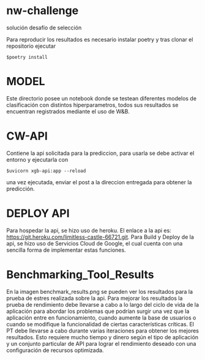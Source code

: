 # nw-challenge
solución desafío de selección

Para reproducir los resultados es necesario instalar poetry y tras clonar el repositorio ejecutar 
```
$poetry install
```
# MODEL
Este directorio posee un notebook donde se testean diferentes modelos de clasificación con distintos hiperparametros,
todos sus resultados se encuentran registrados mediante el uso de W&B.

# CW-API 
Contiene la api solicitada para la prediccion, para usarla se debe activar el entorno y ejecutarla con
```
$uvicorn xgb-api:app --reload 
```
una vez ejecutada, enviar el post a la direccion entregada para obtener la predicción.


# DEPLOY API
Para hospedar la api, se hizo uso de heroku. El enlace a la api es: https://git.heroku.com/limitless-castle-66721.git.
Para Build y Deploy de la api, se hizo uso de Servicios Cloud de Google, el cual cuenta con una sencilla forma de implementar
estas funciones.

# Benchmarking_Tool_Results
En la imagen benchmark_results.png se pueden ver los resultados para la prueba de estres realizada sobre la api.
Para mejorar los resultados la prueba de rendimiento debe llevarse a cabo a lo largo del ciclo de vida de la aplicación para abordar los problemas que podrían surgir una vez que la aplicación entre en funcionamiento, cuando aumente la base de usuarios o cuando se modifique la funcionalidad de ciertas características críticas.
El PT debe llevarse a cabo durante varias iteraciones para obtener los mejores resultados. Esto requiere mucho tiempo y dinero según el tipo de aplicación y un conjunto particular de API para lograr el rendimiento deseado con una configuración de recursos optimizada.

